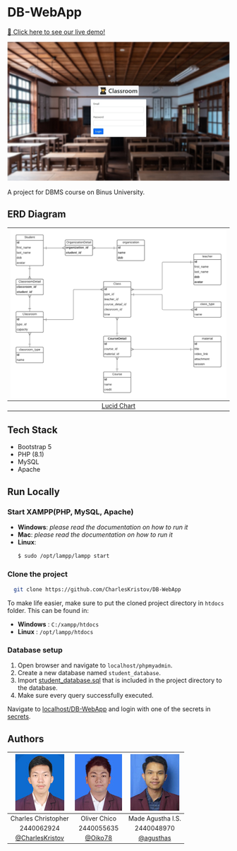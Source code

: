 # DB-WebApp

[:tada: Click here to see our live demo!](https://dbwebapptest.000webhostapp.com/)

![](./assets/login.jpeg)

A project for DBMS course on Binus University.

## ERD Diagram

|                                                                 ![](./assets/erd.png)                                                                 |
| :---------------------------------------------------------------------------------------------------------------------------------------------------: |
| [Lucid Chart](https://lucid.app/lucidchart/e803c288-aad0-4268-bbab-7007388bd60f/edit?invitationId=inv_12158997-fda3-4caf-b31f-216c213d051a&page=0_0#) |

## Tech Stack

- Bootstrap 5
- PHP (8.1)
- MySQL
- Apache

## Run Locally

### Start XAMPP(PHP, MySQL, Apache)

- **Windows**: _please read the documentation on how to run it_
- **Mac**: _please read the documentation on how to run it_
- **Linux**:
  ```bash
  $ sudo /opt/lampp/lampp start
  ```

### Clone the project

```bash
  git clone https://github.com/CharlesKristov/DB-WebApp
```

To make life easier, make sure to put the cloned project directory in `htdocs` folder. This can be found in:

- **Windows** : `C:/xampp/htdocs`
- **Linux** : `/opt/lampp/htdocs`

### Database setup

1. Open browser and navigate to `localhost/phpmyadmin`.
2. Create a new database named `student_database`.
3. Import [student_database.sql](./student_database.sql) that is included in the project directory to the database.
4. Make sure every query successfully executed.

Navigate to [localhost/DB-WebApp](http://localhost/DB-WebApp) and login with one of the secrets in [secrets](./.secrets).

## Authors

|   ![](./assets/charles.jpg)   | ![](./assets/oliver.jpg) | ![](./assets/made.jpg) |
| :---------------------------: | :----------------------: | :--------------------: |
|      Charles Christopher      |       Oliver Chico       |   Made Agustha I.S.    |
|          2440062924           |        2440055635        |       2440048970       |
| [@CharlesKristov][gh-charles] |   [@Oiko78][gh-chico]    |  [@agusthas][gh-made]  |

[gh-chico]: https://github.com/Oiko78
[gh-charles]: https://github.com/CharlesKristov
[gh-made]: https://www.github.com/agusthas
